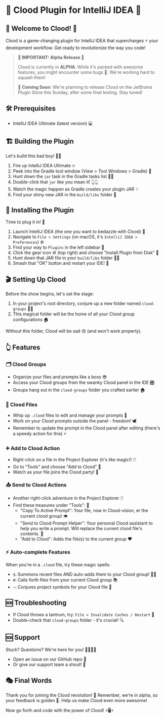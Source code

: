 # 🌟 Clood Plugin for IntelliJ IDEA 🚀

## 🎉 Welcome to Clood! 🎊

Clood is a game-changing plugin for IntelliJ IDEA that supercharges ⚡ your development workflow. Get ready to
revolutionize the way you code!

> **🚨 IMPORTANT: Alpha Release 🚨**
>
> Clood is currently in **ALPHA**. While it's packed with awesome features, you might encounter some bugs 🐛. We're
> working hard to squash them!
>
> 📅 **Coming Soon**: We're planning to release Clood on the JetBrains Plugin Store this Sunday, after some final
> testing. Stay tuned!

## 🛠️ Prerequisites

- IntelliJ IDEA Ultimate (latest version) 💻

## 🏗️ Building the Plugin

Let's build this bad boy! 🏋️‍♂️

1. Fire up IntelliJ IDEA Ultimate 🔥
2. Peek into the Gradle tool window (View > Tool Windows > Gradle) 👀
3. Hunt down the `jar` task in the Gradle tasks list 🕵️‍♂️
4. Double-click that `jar` like you mean it! 👆👆
5. Watch the magic happen as Gradle creates your plugin JAR ✨
6. Find your shiny new JAR in the `build/libs` folder 💎

## 🔌 Installing the Plugin

Time to plug it in! 🔌

1. Launch IntelliJ IDEA (the one you want to bedazzle with Clood) 🚀
2. Navigate to `File > Settings` (on macOS, it's `IntelliJ IDEA > Preferences`) ⚙️
3. Find your way to `Plugins` in the left sidebar 🧭
4. Click the gear icon ⚙️ (top right) and choose "Install Plugin from Disk" 💽
5. Hunt down that JAR file in your `build/libs` folder 🕵️‍♀️
6. Smash that "OK" button and restart your IDE! 🔄

## 🎬 Setting Up Clood

Before the show begins, let's set the stage:

1. In your project's root directory, conjure up a new folder named `clood-groups` 📁✨
2. This magical folder will be the home of all your Clood group configurations 🏠

Without this folder, Clood will be sad 😢 (and won't work properly).

## 👆 Features

### 🗂️ Clood Groups

- Organize your files and prompts like a boss 😎
- Access your Clood groups from the swanky Clood panel in the IDE 🎛️
- Groups hang out in the `clood-groups` folder you crafted earlier 🏠

### 📄 Clood Files

- Whip up `.clood` files to edit and manage your prompts 📝
- Work on your Clood prompts outside the panel - freedom! 🕊️
- Remember to update the prompt in the Clood panel after editing (there's a speedy action for this) ⚡

### ➕ Add to Clood Action

- Right-click on a file in the Project Explorer (it's like magic!) 🖱️
- Go to "Tools" and choose "Add to Clood" 🧰
- Watch as your file joins the Clood party! 🎉

### 📤 Send to Clood Actions

- Another right-click adventure in the Project Explorer 🖱️
- Find these treasures under "Tools": 💎
    - "Copy To Active Prompt": Your file, now in Clood-vision, er the current clood group! 👁️
    - "Send to Clood Prompt Helper": Your personal Clood assistant to help you write a prompt. Will replace the current
      clood file's contents.  🦮
    - "Add to Clood":  Adds the file(s) to the current group ❤️

### ⚡ Auto-complete Features

When you're in a `.clood` file, try these magic spells:

- `$`: Summons recent files AND auto-adds them to your Clood group! 🧙‍♂️
- `#`: Calls forth files from your current Clood group 📚
- `~`: Conjures project symbols for your Clood file 🔮

## 🆘 Troubleshooting

- If Clood throws a tantrum, try: `File > Invalidate Caches / Restart` 🔄
- Double-check that `clood-groups` folder - it's crucial! 🔍

## 🆘 Support

Stuck? Questions? We're here for you! 🦸‍♀️🦸‍♂️

- Open an issue on our GitHub repo 🐙
- Or give our support team a shout! 📣

## 🎭 Final Words

Thank you for joining the Clood revolution! 🚀 Remember, we're in alpha, so your feedback is golden 🏅. Help us make Clood
even more awesome!

Now go forth and code with the power of Clood! ⚡🖥️⚡
